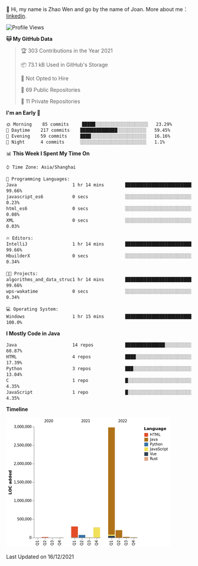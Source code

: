 :wave: Hi, my name is Zhao Wen and go by the name of Joan.
More about me： [linkedin](https://www.linkedin.com/in/itwzhao/).





<!--START_SECTION:waka-->
![Profile Views](http://img.shields.io/badge/Profile%20Views-7-blue)

**🐱 My GitHub Data** 

> 🏆 303 Contributions in the Year 2021
 > 
> 📦 73.1 kB Used in GitHub's Storage 
 > 
> 🚫 Not Opted to Hire
 > 
> 📜 69 Public Repositories 
 > 
> 🔑 11 Private Repositories  
 > 
**I'm an Early 🐤** 

```text
🌞 Morning    85 commits     █████░░░░░░░░░░░░░░░░░░░░   23.29% 
🌆 Daytime    217 commits    ██████████████░░░░░░░░░░░   59.45% 
🌃 Evening    59 commits     ████░░░░░░░░░░░░░░░░░░░░░   16.16% 
🌙 Night      4 commits      ░░░░░░░░░░░░░░░░░░░░░░░░░   1.1%

```


📊 **This Week I Spent My Time On** 

```text
⌚︎ Time Zone: Asia/Shanghai

💬 Programming Languages: 
Java                     1 hr 14 mins        █████████████████████████   99.66% 
javascript_es6           0 secs              ░░░░░░░░░░░░░░░░░░░░░░░░░   0.23% 
html_es6                 0 secs              ░░░░░░░░░░░░░░░░░░░░░░░░░   0.08% 
XML                      0 secs              ░░░░░░░░░░░░░░░░░░░░░░░░░   0.03%

🔥 Editors: 
IntelliJ                 1 hr 14 mins        █████████████████████████   99.66% 
HbuilderX                0 secs              ░░░░░░░░░░░░░░░░░░░░░░░░░   0.34%

🐱‍💻 Projects: 
algorithms_and_data_struc1 hr 14 mins        █████████████████████████   99.66% 
wps-wakatime             0 secs              ░░░░░░░░░░░░░░░░░░░░░░░░░   0.34%

💻 Operating System: 
Windows                  1 hr 15 mins        █████████████████████████   100.0%

```

**I Mostly Code in Java** 

```text
Java                     14 repos            ███████████████░░░░░░░░░░   60.87% 
HTML                     4 repos             ████░░░░░░░░░░░░░░░░░░░░░   17.39% 
Python                   3 repos             ███░░░░░░░░░░░░░░░░░░░░░░   13.04% 
C                        1 repo              █░░░░░░░░░░░░░░░░░░░░░░░░   4.35% 
JavaScript               1 repo              █░░░░░░░░░░░░░░░░░░░░░░░░   4.35%

```


**Timeline**

![Chart not found](https://raw.githubusercontent.com/ybqdren/ybqdren/main/charts/bar_graph.png) 


 Last Updated on 16/12/2021
<!--END_SECTION:waka-->

